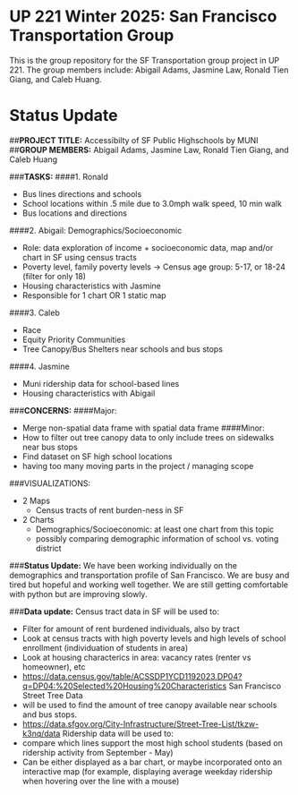# UP 221 Winter 2025: San Francisco Transportation Group 
This is the group repository for the SF Transportation group project in UP 221. The group members include: Abigail Adams, Jasmine Law, Ronald Tien Giang, and Caleb Huang. 

# Status Update
##**PROJECT TITLE:** Accessibilty of SF Public Highschools by MUNI
##**GROUP MEMBERS:** Abigail Adams, Jasmine Law, Ronald Tien Giang, and Caleb Huang

###**TASKS:**
####1. Ronald 
* Bus lines directions and schools
* School locations within .5 mile  due to 3.0mph walk speed, 10 min walk
* Bus locations and directions

####2. Abigail: Demographics/Socioeconomic
* Role: data exploration of income + socioeconomic data, map and/or chart in SF using census tracts
* Poverty level, family poverty levels -> Census age group: 5-17, or 18-24 (filter for only 18)
* Housing characteristics with Jasmine 
* Responsible for 1 chart OR 1 static map 

####3. Caleb 
* Race
* Equity Priority Communities
* Tree Canopy/Bus Shelters near schools and bus stops 


####4. Jasmine
* Muni ridership data for school-based lines 
* Housing characteristics with Abigail

###**CONCERNS:** 
####Major:
* Merge non-spatial data frame with spatial data frame 
####Minor: 
* How to filter out tree canopy data to only include trees on sidewalks near bus stops
* Find dataset on SF high school locations 
* having too many moving parts in the project / managing scope

###VISUALIZATIONS: 
* 2 Maps 
  - Census tracts of rent burden-ness in SF
* 2 Charts
  - Demographics/Socioeconomic: at least one chart from this topic
  - possibly comparing demographic information of school vs. voting district

###**Status Update:** 
We have been working individually on the demographics and transportation profile of San Francisco. We are busy and tired but hopeful and working well together. We are still getting comfortable with python but are improving slowly. 

###**Data update:**
Census tract data in SF will be used to:  
* Filter for amount of rent burdened individuals, also by tract
* Look at census tracts with high poverty levels and high levels of school enrollment (individuation of students in area) 
* Look at housing characterics in area: vacancy rates (renter vs homeowner), etc
* https://data.census.gov/table/ACSSDP1YCD1192023.DP04?q=DP04:%20Selected%20Housing%20Characteristics
San Francisco Street Tree Data
* will be used to find the amount of tree canopy available near schools and bus stops. 
* https://data.sfgov.org/City-Infrastructure/Street-Tree-List/tkzw-k3nq/data
Ridership data will be used to: 
* compare which lines support the most high school students (based on ridership activity from September - May)
* Can be either displayed as a bar chart, or maybe incorporated onto an interactive map (for example, displaying average weekday ridership when hovering over the line with a mouse)
